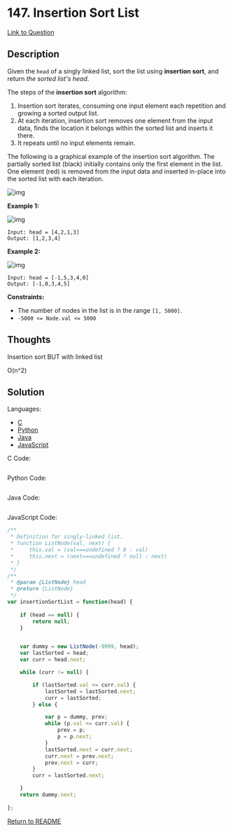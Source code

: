 # 147. Insertion Sort List

[Link to Question](https://leetcode.com/problems/insertion-sort-list/description/)



## Description

Given the `head` of a singly linked list, sort the list using **insertion sort**, and return *the sorted list's head*.

The steps of the **insertion sort** algorithm:

1. Insertion sort iterates, consuming one input element each repetition and growing a sorted output list.
2. At each iteration, insertion sort removes one element from the input data, finds the location it belongs within the sorted list and inserts it there.
3. It repeats until no input elements remain.

The following is a graphical example of the insertion sort algorithm. The partially sorted list (black) initially contains only the first element in the list. One element (red) is removed from the input data and inserted in-place into the sorted list with each iteration.

![img](https://upload.wikimedia.org/wikipedia/commons/0/0f/Insertion-sort-example-300px.gif)

 

**Example 1:**

![img](https://assets.leetcode.com/uploads/2021/03/04/sort1linked-list.jpg)

```
Input: head = [4,2,1,3]
Output: [1,2,3,4]
```

**Example 2:**

![img](https://assets.leetcode.com/uploads/2021/03/04/sort2linked-list.jpg)

```
Input: head = [-1,5,3,4,0]
Output: [-1,0,3,4,5]
```

 

**Constraints:**

- The number of nodes in the list is in the range `[1, 5000]`.
- `-5000 <= Node.val <= 5000`



## Thoughts

Insertion sort BUT with linked list



O(n^2)





## Solution

Languages:

- [C](#C)
- [Python](#python)
- [Java](#java)
- [JavaScript](#JavaScript)

<div id="C"></div>C Code:

```C

```

<div id="python"></div>Python Code:

```python

```

<div id="java"></div>Java Code:

```java

```

<div id="javascript"></div>JavaScript Code:

```javascript
/**
 * Definition for singly-linked list.
 * function ListNode(val, next) {
 *     this.val = (val===undefined ? 0 : val)
 *     this.next = (next===undefined ? null : next)
 * }
 */
/**
 * @param {ListNode} head
 * @return {ListNode}
 */
var insertionSortList = function(head) {
    
    if (head == null) {
        return null;
    }


    var dummy = new ListNode(-9999, head);
    var lastSorted = head;
    var curr = head.next;

    while (curr != null) {

        if (lastSorted.val <= curr.val) {
            lastSorted = lastSorted.next;
            curr = lastSorted;
        } else {

            var p = dummy, prev;
            while (p.val <= curr.val) {
                prev = p;
                p = p.next;
            }
            lastSorted.next = curr.next;
            curr.next = prev.next;
            prev.next = curr;
        }
        curr = lastSorted.next;

    }
    return dummy.next;
    
};
```

[Return to README](./../README.md)

